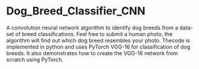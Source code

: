 # Dog_Breed_Classifier_CNN
A convolution neural network algorithm to identify dog breeds from a data-set of breed classifications. Feel free to submit a human photo, the algorithm will find out which dog breed resembles your photo. Thecode is implemented in python and uses PyTorch VGG-16 for classification of dog breeds. It also demonstrates how to create the VGG-16 network from scratch using PyTorch.  
